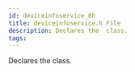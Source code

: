 ```yaml
---
id: deviceinfoservice_8h
title: deviceinfoservice.h File
description: Declares the  class.
tags:
---
```

Declares the  <docRefTextType>  class.
